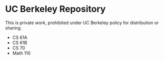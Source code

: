 # UC Berkeley Repository

This is private work, prohibited under UC Berkeley policy for distribution or sharing.

- CS 61A
- CS 61B
- CS 70
- Math 110
